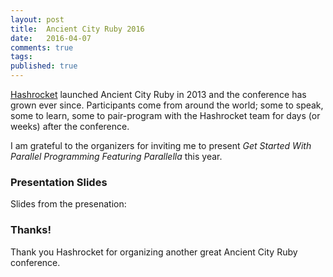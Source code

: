 ```yaml
---
layout: post
title:  Ancient City Ruby 2016
date:   2016-04-07
comments: true
tags: 
published: true
---
```

 
[Hashrocket](http://hashrocket.com) launched Ancient City Ruby in 2013 and the conference has grown ever since. Participants come from around the world; some to speak, some to learn, some to pair-program with the Hashrocket team for days (or weeks) after the conference.
 
I am grateful to the organizers for inviting me to present _Get Started With Parallel Programming Featuring Parallella_ this year. 

<!--more-->

### Presentation Slides

Slides from the presenation:

<center><script async class="speakerdeck-embed" data-id="ac573691308d47c7a64ca2e015afde9c" data-ratio="1.77777777777778" src="//speakerdeck.com/assets/embed.js"></script></center>

### Thanks!

Thank you Hashrocket for organizing another great Ancient City Ruby conference.

